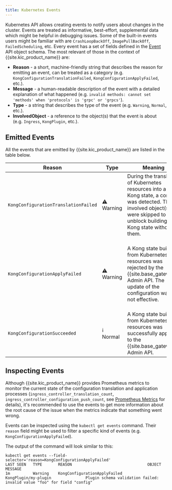 ```yaml
---
title: Kubernetes Events
---
```


Kubernetes API allows creating events to notify users about changes in the cluster. Events are treated as informative,
best-effort, supplemental data which might be helpful in debugging issues. Some of the built-in events users might be
familiar with are `CrashLoopBackOff`, `ImagePullBackOff`, `FailedScheduling`, etc.
Every event has a set of fields defined in the [Event](https://kubernetes.io/docs/reference/kubernetes-api/cluster-resources/event-v1/#Event) 
API object schema. The most relevant of those in the context of {{site.kic_product_name}} are:

- **Reason** - a short, machine-friendly string that describes the reason for emitting an event, can be treated 
  as a category (e.g. `KongConfigurationTranslationFailed`, `KongConfigurationApplyFailed`, etc.).
- **Message** - a human-readable description of the event with a detailed explanation of what happened (e.g. 
  `invalid methods: cannot set 'methods' when 'protocols' is 'grpc' or 'grpcs'`).
- **Type** - a string that describes the type of the event (e.g. `Warning`, `Normal`, etc.).
- **InvolvedObject** - a reference to the object(s) that the event is about (e.g. `Ingress`, `KongPlugin`, etc.).

## Emitted Events

All the events that are emitted by {{site.kic_product_name}} are listed in the table below.

| Reason                               | Type       | Meaning                                                                                                                                                                         | Involved objects                                                                                                                                                                                                                                            |
|--------------------------------------|------------|---------------------------------------------------------------------------------------------------------------------------------------------------------------------------------|-------------------------------------------------------------------------------------------------------------------------------------------------------------------------------------------------------------------------------------------------------------|
| `KongConfigurationTranslationFailed` | ⚠️ Warning | During the translation of Kubernetes resources into a Kong state, a conflict was detected. The involved object(s) were skipped to unblock building the Kong state without them. | Any of the supported resources (e.g. `Ingress`, `KongPlugin`, `HTTPRoute`, etc.)                                                                                                                                                                            |
| `KongConfigurationApplyFailed`       | ⚠️ Warning | A Kong state built from Kubernetes resources was rejected by the {{site.base_gateway}} Admin API. The update of the configuration was not effective.                            | In the case of a failure caused by a specific object - any of the supported resources (e.g. `Ingress`, `KongPlugin`, `HTTPRoute`, etc.). When a specific causing object couldn't be identified, the event is attached to the {{site.kic_product_name}} Pod. |
| `KongConfigurationSucceeded`         | ℹ️ Normal  | A Kong state built from Kubernetes resources was successfully applied to the {{site.base_gateway}} Admin API.                                                                   | {{site.kic_product_name}} Pod.                                                                                                                                                                                                                              |

## Inspecting Events

Although {{site.kic_product_name}} provides Prometheus metrics to monitor the current state of the configuration translation and application 
processes (`ingress_controller_translation_count`, `ingress_controller_configuration_push_count`, 
see [Prometheus Metrics][prometheus] for details), it's recommended to use the events to get more information
about the root cause of the issue when the metrics indicate that something went wrong.

Events can be inspected using the `kubectl get events` command. Their `reason` field might be used to filter a specific
kind of events (e.g. `KongConfigurationApplyFailed`).

The output of the command will look similar to this:

```shell
kubectl get events --field-selector='reason=KongConfigurationApplyFailed'
LAST SEEN   TYPE       REASON                                 OBJECT                             MESSAGE
1m          Warning    KongConfigurationApplyFailed           KongPlugin/my-plugin               Plugin schema validation failed: invalid value "foo" for field "config"
```

[prometheus]: /kubernetes-ingress-controller/latest/references/prometheus
